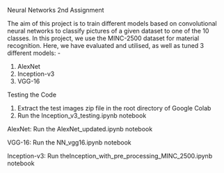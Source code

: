 Neural Networks 2nd Assignment

The aim of this project is to train different models based on convolutional neural networks to classify pictures of a given dataset to one of the 10 classes. In this project, we use the MINC-2500 dataset for material recognition.
Here, we have evaluated and utilised, as well as tuned 3 different models: -
1.	AlexNet
2.	Inception-v3
3.	VGG-16

Testing the Code

1. Extract the test images zip file in the root directory of Google Colab
2. Run the Inception_v3_testing.ipynb notebook

AlexNet: Run the AlexNet_updated.ipynb notebook

VGG-16: Run the NN_vgg16.ipynb notebook

Inception-v3: Run theInception_with_pre_processing_MINC_2500.ipynb notebook

